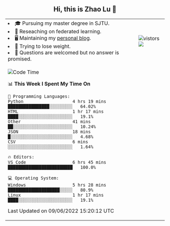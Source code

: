 <h2 align="center"> Hi, this is Zhao Lu 👋</h2>

<table style="overflow:hidden;">
    <tr> 
        <td>
            <li>🎓 Pursuing my master degree in SJTU.</li>
            <li>🌱 Reseaching on federated learning.</li>
            <li>🖥️ Maintaining my <a href="https://ifarewell.xyz">personal blog</a>.</li>
            <li>💪 Trying to lose weight.</li>
            <li>💬 Questions are welcomed but no answer is promised.</li> 
        </td>
        <td>
            <img src="https://visitor-badge.glitch.me/badge?page_id=ifarewell" alt="vistors" />
        <br>
          <img src="https://github-readme-stats.vercel.app/api?username=ifarewell&theme=graywhite&hide=prs,contribs&show_icons=true&hide_border=true&icon_color=CE1D2D&text_color=718096&bg_color=ffffff&hide_title=true" />
        </td>
    </tr>
    <tr>
        <td colspan="2">
            
<!--START_SECTION:waka-->
![Code Time](http://img.shields.io/badge/Code%20Time-192%20hrs%2019%20mins-blue)

📊 **This Week I Spent My Time On** 

```text
💬 Programming Languages: 
Python                   4 hrs 19 mins       ████████████████░░░░░░░░░   64.02% 
HTML                     1 hr 17 mins        ████░░░░░░░░░░░░░░░░░░░░░   19.1% 
Other                    41 mins             ██░░░░░░░░░░░░░░░░░░░░░░░   10.24% 
JSON                     18 mins             █░░░░░░░░░░░░░░░░░░░░░░░░   4.68% 
CSV                      6 mins              ░░░░░░░░░░░░░░░░░░░░░░░░░   1.64%

🔥 Editors: 
VS Code                  6 hrs 45 mins       █████████████████████████   100.0%

💻 Operating System: 
Windows                  5 hrs 28 mins       ████████████████████░░░░░   80.9% 
Linux                    1 hr 17 mins        ████░░░░░░░░░░░░░░░░░░░░░   19.1%

```


 Last Updated on 09/06/2022 15:20:12 UTC
<!--END_SECTION:waka-->
            
</td></tr>
</table>

